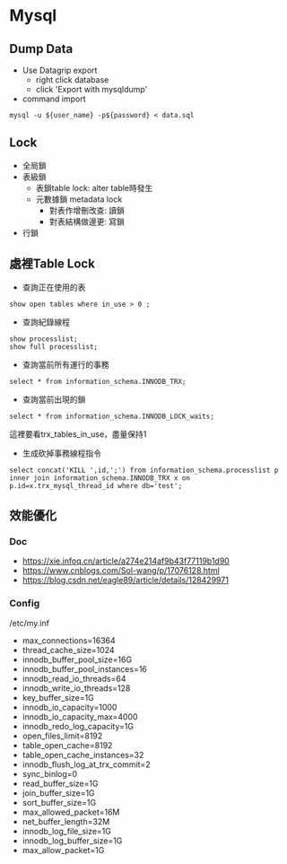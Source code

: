 # Mysql

## Dump Data 
* Use Datagrip export
    * right click database 
    * click 'Export with mysqldump'
* command import
```
mysql -u ${user_name} -p${password} < data.sql
``` 

## Lock
* 全局鎖
* 表級鎖
  * 表鎖table lock: alter table時發生
  * 元數據鎖 metadata lock
    * 對表作增刪改查: 讀鎖
    * 對表結構做邊更: 寫鎖
* 行鎖

## 處裡Table Lock
* 查詢正在使用的表
```
show open tables where in_use > 0 ;
```
* 查詢紀錄線程
```
show processlist;
show full processlist;
```
* 查詢當前所有運行的事務
```
select * from information_schema.INNODB_TRX;
```
* 查詢當前出現的鎖
```
select * from information_schema.INNODB_LOCK_waits;
```
這裡要看trx_tables_in_use，盡量保持1

* 生成砍掉事務線程指令
```
select concat('KILL ',id,';') from information_schema.processlist p inner join information_schema.INNODB_TRX x on p.id=x.trx_mysql_thread_id where db='test';
```

## 效能優化
### Doc
* https://xie.infoq.cn/article/a274e214af9b43f77119b1d90
* https://www.cnblogs.com/Sol-wang/p/17076128.html
* https://blog.csdn.net/eagle89/article/details/128429971

### Config
/etc/my.inf
* max_connections=16364
* thread_cache_size=1024
* innodb_buffer_pool_size=16G
* innodb_buffer_pool_instances=16
* innodb_read_io_threads=64
* innodb_write_io_threads=128
* key_buffer_size=1G
* innodb_io_capacity=1000
* innodb_io_capacity_max=4000
* innodb_redo_log_capacity=1G
* open_files_limit=8192
* table_open_cache=8192
* table_open_cache_instances=32
* innodb_flush_log_at_trx_commit=2
* sync_binlog=0
* read_buffer_size=1G
* join_buffer_size=1G
* sort_buffer_size=1G
* max_allowed_packet=16M
* net_buffer_length=32M
* innodb_log_file_size=1G
* innodb_log_buffer_size=1G
* max_allow_packet=1G